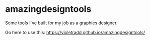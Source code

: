 # amazingdesigntools
Some tools I've built for my job as a graphics designer.

Go here to use this: https://violetradd.github.io/amazingdesigntools/

